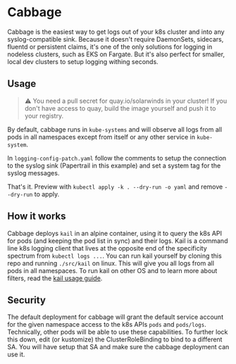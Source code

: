 # Cabbage

Cabbage is the easiest way to get logs out of your k8s cluster and into any syslog-compatible sink. Because it doesn't require DaemonSets, sidecars, fluentd or persistent claims, it's one of the only solutions for logging in nodeless clusters, such as EKS on Fargate. But it's also perfect for smaller, local dev clusters to setup logging withing seconds.

## Usage

> :warning: You need a pull secret for quay.io/solarwinds in your cluster! If you don't have access to quay, build the image yourself and push it to your registry.

By default, cabbage runs in `kube-systems` and will observe all logs from all pods in all namespaces except from itself or any other service in `kube-system`.

In `logging-config-patch.yaml` follow the comments to setup the connection to the syslog sink (Papertrail in this example) and set a system tag for the syslog messages.

That's it. Preview with `kubectl apply -k . --dry-run -o yaml` and remove `--dry-run` to apply.

## How it works

Cabbage deploys `kail` in an alpine container, using it to query the k8s API for pods (and keeping the pod list in sync) and their logs. Kail is a command line k8s logging client that lives at the opposite end of the specificity spectrum from `kubectl logs ...`. You can run kail yourself by cloning this repo and running `./src/kail` on linux. This will give you all logs from all pods in all namespaces. To run kail on other OS and to learn more about filters, read the [kail usage guide](https://github.com/boz/kail/tree/eb6734178238dc794641e82779855fabc2071e23#usage).

## Security

The default deployment for cabbage will grant the default service account for the given namespace access to the k8s APIs `pods` and `pods/logs`. Technically, other pods will be able to use these capabilities. To further lock this down, edit (or kustomize) the ClusterRoleBinding to bind to a different SA. You will have setup that SA and make sure the cabbage deployment can use it.
